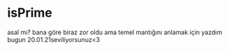 # isPrime
 asal mı?  bana göre biraz zor oldu ama temel mantığını anlamak için yazdım bugun  20.01.21seviliyorsunuz<3
